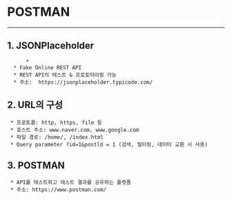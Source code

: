 # POSTMAN

-----------------------------
## 1. JSONPlaceholder
          * 
      * Fake Online REST API
      * REST API의 테스트 & 프로토타이핑 가능
      * 주소:  https://jsonplaceholder.typicode.com/
    
## 2. URL의 구성
     * 프로토콜: http, https, file 등
     * 호스트 주소: www.naver.com, www.google.com
     * 파일 경로: /home/, /index.html
     * Query parameter ?id=1&postld = 1 (검색, 필터링, 데이터 교환 시 사용)
    
## 3. POSTMAN
     * API를 테스트하고 테스트 결과를 공유하는 플랫폼
     * 주소: https://www.postman.com/
